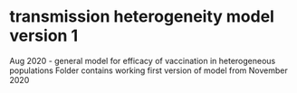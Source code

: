 # transmission heterogeneity model version 1
Aug 2020 - general model for efficacy of vaccination in heterogeneous populations
Folder contains working first version of model from November 2020
